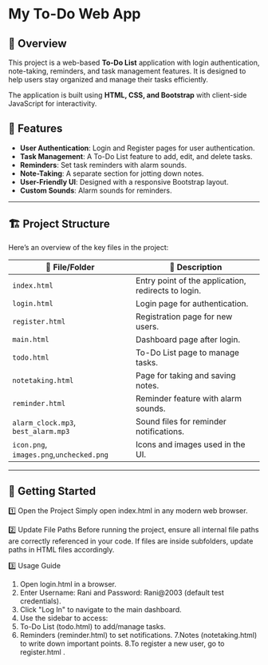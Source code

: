 # My To-Do Web App

## 📌 Overview
This project is a web-based **To-Do List** application with login authentication, note-taking, reminders, and task management features. It is designed to help users stay organized and manage their tasks efficiently.

The application is built using **HTML, CSS, and Bootstrap** with client-side JavaScript for interactivity.

## 🎯 Features
- **User Authentication**: Login and Register pages for user authentication.
- **Task Management**: A To-Do List feature to add, edit, and delete tasks.
- **Reminders**: Set task reminders with alarm sounds.
- **Note-Taking**: A separate section for jotting down notes.
- **User-Friendly UI**: Designed with a responsive Bootstrap layout.
- **Custom Sounds**: Alarm sounds for reminders.

---

## 🏗️ Project Structure
Here’s an overview of the key files in the project:

| 📂 File/Folder | 📝 Description |
|--------------|----------------------|
| `index.html` | Entry point of the application, redirects to login. |
| `login.html` | Login page for authentication. |
| `register.html` | Registration page for new users. |
| `main.html` | Dashboard page after login. |
| `todo.html` | To-Do List page to manage tasks. |
| `notetaking.html` | Page for taking and saving notes. |
| `reminder.html` | Reminder feature with alarm sounds. |
| `alarm_clock.mp3`, `best_alarm.mp3` | Sound files for reminder notifications. |
| `icon.png`, `images.png`,`unchecked.png` | Icons and images used in the UI. |

---

## 🚀 Getting Started

1️⃣ Open the Project
Simply open index.html in any modern web browser.

2️⃣ Update File Paths
Before running the project, ensure all internal file paths are correctly referenced in your code.
If files are inside subfolders, update paths in HTML files accordingly.

3️⃣ Usage Guide
1. Open login.html in a browser.
2. Enter Username: Rani and Password: Rani@2003 (default test credentials).
3. Click "Log In" to navigate to the main dashboard.
4. Use the sidebar to access:
5. To-Do List (todo.html) to add/manage tasks.
6. Reminders (reminder.html) to set notifications.
7.Notes (notetaking.html) to write down important points.
8.To register a new user, go to register.html .
